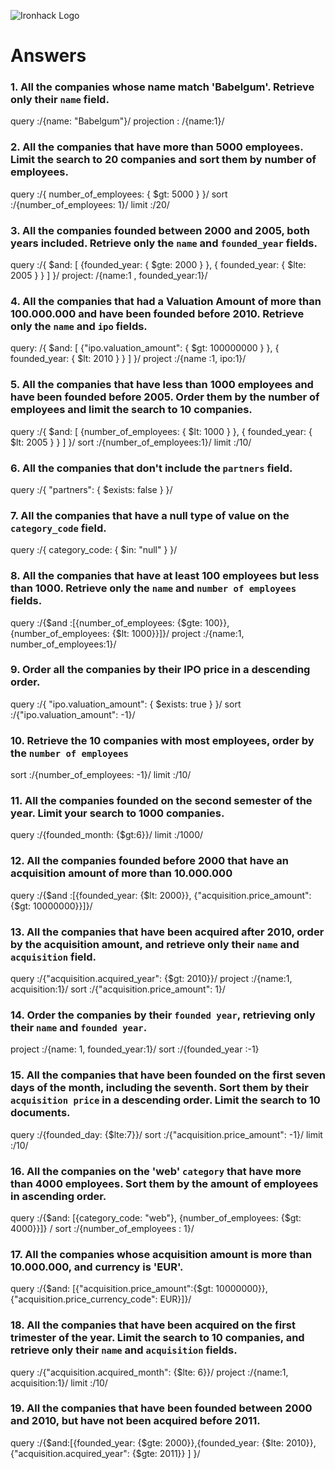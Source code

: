 ![Ironhack Logo](https://i.imgur.com/1QgrNNw.png)

# Answers

### 1. All the companies whose name match 'Babelgum'. Retrieve only their `name` field.

query :/{name: "Babelgum"}/
projection : /{name:1}/


### 2. All the companies that have more than 5000 employees. Limit the search to 20 companies and sort them by **number of employees**.

query :/{ number_of_employees: { $gt: 5000 } }/
sort :/{number_of_employees: 1}/
limit :/20/

### 3. All the companies founded between 2000 and 2005, both years included. Retrieve only the `name` and `founded_year` fields.

query :/{ $and: [ {founded_year: { $gte: 2000 } }, { founded_year: { $lte: 2005 } }  ] }/
project: /{name:1 , founded_year:1}/

### 4. All the companies that had a Valuation Amount of more than 100.000.000 and have been founded before 2010. Retrieve only the `name` and `ipo` fields.

query: /{ $and: [ {"ipo.valuation_amount": { $gt: 100000000 } }, { founded_year: { $lt: 2010 } }  ] }/
project :/{name :1, ipo:1}/

### 5. All the companies that have less than 1000 employees and have been founded before 2005. Order them by the number of employees and limit the search to 10 companies.

query :/{ $and: [ {number_of_employees: { $lt: 1000 } }, { founded_year: { $lt: 2005 } }  ] }/
sort :/{number_of_employees:1}/
limit :/10/

### 6. All the companies that don't include the `partners` field.

query :/{ "partners": { $exists: false } }/

### 7. All the companies that have a null type of value on the `category_code` field.

query :/{ category_code: { $in: "null" } }/

### 8. All the companies that have at least 100 employees but less than 1000. Retrieve only the `name` and `number of employees` fields.

query :/{$and :[{number_of_employees: {$gte: 100}}, {number_of_employees: {$lt: 1000}}]}/
project :/{name:1, number_of_employees:1}/

### 9. Order all the companies by their IPO price in a descending order.

query :/{ "ipo.valuation_amount": { $exists: true } }/
sort :/{"ipo.valuation_amount": -1}/

### 10. Retrieve the 10 companies with most employees, order by the `number of employees`

sort :/{number_of_employees: -1}/
limit :/10/

### 11. All the companies founded on the second semester of the year. Limit your search to 1000 companies.

query :/{founded_month: {$gt:6}}/
limit :/1000/

### 12. All the companies founded before 2000 that have an acquisition amount of more than 10.000.000

query :/{$and :[{founded_year: {$lt: 2000}}, {"acquisition.price_amount": {$gt: 10000000}}]}/

### 13. All the companies that have been acquired after 2010, order by the acquisition amount, and retrieve only their `name` and `acquisition` field.

query :/{"acquisition.acquired_year": {$gt: 2010}}/
project :/{name:1, acquisition:1}/
sort :/{"acquisition.price_amount": 1}/


### 14. Order the companies by their `founded year`, retrieving only their `name` and `founded year`.

project :/{name: 1, founded_year:1}/
sort :/{founded_year :-1}

### 15. All the companies that have been founded on the first seven days of the month, including the seventh. Sort them by their `acquisition price` in a descending order. Limit the search to 10 documents.

query :/{founded_day: {$lte:7}}/
sort :/{"acquisition.price_amount": -1}/
limit :/10/

### 16. All the companies on the 'web' `category` that have more than 4000 employees. Sort them by the amount of employees in ascending order.

query :/{$and: [{category_code: "web"}, {number_of_employees: {$gt: 4000}}]} /
sort :/{number_of_employees : 1}/

### 17. All the companies whose acquisition amount is more than 10.000.000, and currency is 'EUR'.

query :/{$and: [{"acquisition.price_amount":{$gt: 10000000}}, {"acquisition.price_currency_code": EUR}]}/

### 18. All the companies that have been acquired on the first trimester of the year. Limit the search to 10 companies, and retrieve only their `name` and `acquisition` fields.

query :/{"acquisition.acquired_month": {$lte: 6}}/
project :/{name:1, acquisition:1}/
limit :/10/

### 19. All the companies that have been founded between 2000 and 2010, but have not been acquired before 2011.

query :/{$and:[{founded_year: {$gte: 2000}},{founded_year: {$lte: 2010}}, {"acquisition.acquired_year": {$gte: 2011}} ] }/